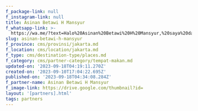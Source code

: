 ```yaml
---
f_package-link: null
f_instagram-link: null
title: Asinan Betawi H Mansyur
f_whatsapp-link: >-
  https://wa.me/?text=Halo%20Asinan%20Betawi%20H%20Mansyur,%20saya%20dapat%20info%20dari%20@loocale.id%20dan%20punya%20pertanyaan
slug: asinan-betawi-h-mansyur
f_province: cms/provinsi/jakarta.md
f_location: cms/location/jakarta.md
f_type: cms/destination-type/places.md
f_category: cms/partner-category/tempat-makan.md
updated-on: '2023-09-18T04:19:11.270Z'
created-on: '2023-09-10T17:04:22.695Z'
published-on: '2023-09-18T04:34:08.284Z'
f_partner-name: Asinan Betawi H Mansyur
f_image-link: https://drive.google.com/thumbnail?id=
layout: '[partners].html'
tags: partners
---
```



